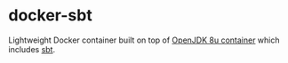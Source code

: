 # docker-sbt

Lightweight Docker container built on top of
[OpenJDK 8u container](https://hub.docker.com/_/openjdk/) which includes
[sbt](https://www.scala-sbt.org).
